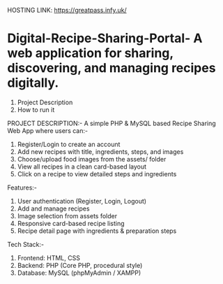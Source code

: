 HOSTING LINK: https://greatpass.infy.uk/
# Digital-Recipe-Sharing-Portal- A web application for sharing, discovering, and managing recipes digitally.
1. Project Description
2. How to run it

PROJECT DESCRIPTION:-
A simple PHP & MySQL based Recipe Sharing Web App where users can:-
  1. Register/Login to create an account
  2. Add new recipes with title, ingredients, steps, and images
  3. Choose/upload food images from the assets/ folder
  4. View all recipes in a clean card-based layout
  5. Click on a recipe to view detailed steps and ingredients

  Features:-
  1. User authentication (Register, Login, Logout)
  2. Add and manage recipes
  3. Image selection from assets folder
  4. Responsive card-based recipe listing
  5. Recipe detail page with ingredients & preparation steps

  Tech Stack:-
  1. Frontend: HTML, CSS
  2. Backend: PHP (Core PHP, procedural style)
  3. Database: MySQL (phpMyAdmin / XAMPP)
